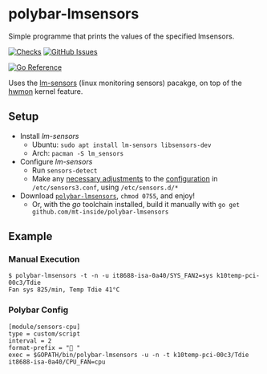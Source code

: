 # polybar-lmsensors
Simple programme that prints the values of the specified lmsensors.

[![Checks](https://github.com/mt-inside/polybar-lmsensors/actions/workflows/checks.yaml/badge.svg)](https://github.com/mt-inside/polybar-lmsensors/actions/workflows/checks.yaml)
[![GitHub Issues](https://img.shields.io/github/issues-raw/mt-inside/polybar-lmsensors)](https://github.com/mt-inside/polybar-lmsensors/issues)

[![Go Reference](https://pkg.go.dev/badge/github.com/mt-inside/polybar-lmsensors.svg)](https://pkg.go.dev/github.com/mt-inside/polybar-lmsensors)

Uses the [lm-sensors](https://github.com/lm-sensors/lm-sensors) (linux monitoring sensors) pacakge, on top of the [hwmon](https://hwmon.wiki.kernel.org) kernel feature.

## Setup
* Install _lm-sensors_
  * Ubuntu: `sudo apt install lm-sensors libsensors-dev`
  * Arch: `pacman -S lm_sensors`
* Configure _lm-sensors_
  * Run `sensors-detect`
  * Make any [necessary adjustments](https://hwmon.wiki.kernel.org/faq) to the [configuration](https://linux.die.net/man/5/sensors3.conf) in `/etc/sensors3.conf`, using `/etc/sensors.d/*`
* Download [`polybar-lmsensors`](https://github.com/mt-inside/polybar-lmsensors/releases/latest/download/polybar-lmsensors_linux_amd64), `chmod 0755`, and enjoy!
  * Or, with the _go_ toolchain installed, build it manually with `go get github.com/mt-inside/polybar-lmsensors`

## Example

### Manual Execution
```
$ polybar-lmsensors -t -n -u it8688-isa-0a40/SYS_FAN2=sys k10temp-pci-00c3/Tdie
Fan sys 825/min, Temp Tdie 41°C
```

### Polybar Config
```
[module/sensors-cpu]
type = custom/script
interval = 2
format-prefix = " "
exec = $GOPATH/bin/polybar-lmsensors -u -n -t k10temp-pci-00c3/Tdie it8688-isa-0a40/CPU_FAN=cpu
```
